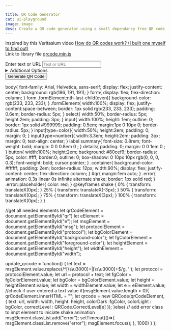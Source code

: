 ```yaml
---

title: QR Code Generator
cat: ui-playground
image: image
desc: Create a QR code generator using a small dependancy free QR code library (qrcode.js). 
---
```

Inspired by this Veritasium video 
[How do QR codes work? (I built one myself to find out)](https://www.youtube.com/watch?v=w5ebcowAJD8)
<br/>
Link to library file [qrcode.min.js](/lib/qrcode.min.js)
<html-code><script src="/lib/qrcode.min.js"></script>
<div class="container">
<form name="qrForm">
  <label  for="msg"l>Enter text or URL</label>
  <input name="msg" id="msg" rows="10" cols="40" placeholder="Text or URL" id="inputText"/>
  <details>
    <summary>Addtional Options</summary>
    <div class="formElement">
    <label for="protocol" >Protocol:</label>
    <select name="protocol" id="protocol" aria-label="QR code type">
      <option value="https://" selected="">https://</option>
      <option value="http://">http://</option>
      <option value="TEL:">Call</option>
      <option value="SMSTO:">SMS to</option>
      <option value="MAILTO:">Email to</option>
      <option value="">Search</option>
	  </select>
  </div>
  <div class="formElement">
    <label for="e" >ErrorCorrectionLevel:</label>
    <select name="e" id="e">
      <option value="L">L(7%)</option>
      <option value="M" selected="selected">M(15%)</option>
      <option value="Q">Q(25%)</option>
      <option value="H">H(30%)</option>
    </select>
  </div>
  <div class="formElement">
    <label for="background-color" >Background Colour:</label>
    <input id="background-color" type="color" value="#ffffff" aria-label="QR code background color">
  </div>
  <div class="formElement">
    <label for="foreground-color" >Foreground Colour:</label>
    <input id="foreground-color" type="color" value="#000000" aria-label="QR code foreground color">
  </div>
  <div class="formElement">
    <label for="height" >Height: (Pixels)</label>
    <input type='number' id='height' name='mynumber' value='200' />
  </div>
  <div class="formElement">
    <label for="width" >Width: (Pixels)</label>
    <input type='number' id='width' name='mynumber' value='200' />
  </div>
  </details>
        <button type="button"  id="submit" onclick="update_qrcode()">Generate QR Code</button>
    </form>
 <div id="qr"></div>
</div>
</html-code>

<css-code>body{
    font-family: Arial, Helvetica, sans-serif;
    display: flex;
    justify-content: center;
    background: rgb(196, 191, 191);
}
form{
    display: flex;
    flex-direction: column;
}
form .formElement:nth-last-child(even){ 
  background-color: rgb(233, 233, 233);
}
.formElement{
    width:100%;
    display: flex;
    justify-content:space-between;
    border: 1px solid rgb(233, 233, 233);
    padding: 0.6em;
    border-radius: 5px;
}
select{
    width:50%;
    border-radius: 5px;
    height:2em;
    padding: 3px;
}
input{
    width:100%;
    height: 1em;
    outline: 0;
    border: 1px solid #999999;
    padding: 0.5em;
    margin:1px 0 10px 0;
    border-radius: 5px;
}
input[type=color]{
   width:50%;
   height:2em;
   padding: 0;
   margin: 0;
}
input[type=number]{
   width:3.3em;
   height:2em;
   padding: 3px;
   margin: 0;
   text-align: center;
}
label summary{
    font-size: 0.8rem;
    font-weight: bold;
    margin: 0 0 0.8em 0 ;
}
details{
    padding: 0;
    margin: 0 0 1em 0 ;
}
button{
    width:100%;
    height:2em;
    background: #80cef9;
    border-radius: 5px;
    color: #fff;
    border:0;
    outline: 0;
    box-shadow: 0 10px 10px rgb(0, 0, 0, 0.3);
    font-weight: bold;
    cursor:pointer;
}
.container{
    background-color: #ffffff;
    padding: 2em;
    border-radius: 12px;
    width:90%;
    display: flex;
    justify-content: center;
    flex-direction: column;
}
#qr{
    margin:1em auto;
}
.error{
    animation: 0.3s linear 0s infinite alternate shake;
    border: 1px solid red;
}
.error::placeholder{
    color: red;
}
@keyframes shake {
    0% {
        transform: translateX(0px);
    }
    25% {
        transform: translateX(-3px);
    }
    50% {
        transform: translateX(0px);
    }
    75% {
        transform: translateX(3px);
    }
    100% {
        transform: translateX(0px);
    }
}
</css-code>

<js-code>//get all needed elements 
let qrCodeElement = document.getElementById("qr")
let eElement = document.getElementById("e");
let msgElement = document.getElementById("msg");
let protocolElement = document.getElementById("protocol");
let bgColorElement = document.getElementById("background-color");
let fgColorElement = document.getElementById("foreground-color");
let heightElement = document.getElementById("height");
let widthElement = document.getElementById("width");

update_qrcode = function() {
  let text = msgElement.value.replace(/^[\s\u3000]+|[\s\u3000]+$/g, '');
  let protocol = protocolElement.value;
  let url = protocol + text;
  let fgColor = fgColorElement.value;
  let bgColor = bgColorElement.value;
  let height = heightElement.value;
  let width = widthElement.value;
  let e = eElement.value;
  //check if user entered a text value
  if(msgElement.value.length > 0){
    qrCodeElement.innerHTML = "";
    let qrcode = new QRCode(qrCodeElement, {
		text: url,
		width: width,
		height: height,
		colorDark :fgColor,
		colorLight : bgColor,
		correctLevel : QRCode.CorrectLevel[e]
	});
  }else{ // add error class to impt element to iniciate shake animation
    msgElement.classList.add("error");
        setTimeout(()=>{
             msgElement.classList.remove("error");
             msgElement.focus();
        }, 1000)
  }
};
</js-code>



